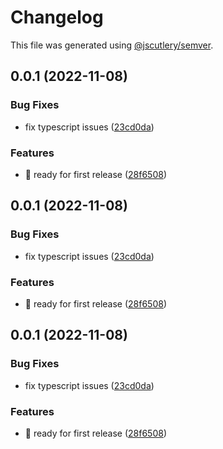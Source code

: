 # Changelog

This file was generated using [@jscutlery/semver](https://github.com/jscutlery/semver).

## 0.0.1 (2022-11-08)


### Bug Fixes

* fix typescript issues ([23cd0da](https://github.com/qwikifiers/qwik-ui/commit/23cd0da10259317e7ece1c4b0871459415025f89))


### Features

* :tada: ready for first release ([28f6508](https://github.com/qwikifiers/qwik-ui/commit/28f6508ec635538a332a8c4f2f97addabc2c90c2))



## 0.0.1 (2022-11-08)


### Bug Fixes

* fix typescript issues ([23cd0da](https://github.com/qwikifiers/qwik-ui/commit/23cd0da10259317e7ece1c4b0871459415025f89))


### Features

* :tada: ready for first release ([28f6508](https://github.com/qwikifiers/qwik-ui/commit/28f6508ec635538a332a8c4f2f97addabc2c90c2))



## 0.0.1 (2022-11-08)


### Bug Fixes

* fix typescript issues ([23cd0da](https://github.com/qwikifiers/qwik-ui/commit/23cd0da10259317e7ece1c4b0871459415025f89))


### Features

* :tada: ready for first release ([28f6508](https://github.com/qwikifiers/qwik-ui/commit/28f6508ec635538a332a8c4f2f97addabc2c90c2))
